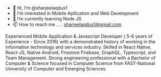 - 👋 Hi, I’m @sharjeelaqdus1
- 👀 I’m interested in Mobile Apllication and Web Development
- 🌱 I’m currently learning Node JS
- 📫 How to reach me ... : sharjeelaqdus1@gmail.com

Experienced Mobile Application & Javascript Developer ( 5-6 years of Experience - Since 2016) with a demonstrated history of working in the information technology and services industry. Skilled in React Native, React-JS, Native Android, Firestore Firebase, GraphQL, Typescript, and Team Management. Strong engineering professional with a Bachelor of Computer & Science focused in Computer Science from FAST-National University of Computer and Emerging Sciences.

<!---
sharjeelaqdus1/sharjeelaqdus1 is a ✨ special ✨ repository because its `README.md` (this file) appears on your GitHub profile.
You can click the Preview link to take a look at your changes.
--->
